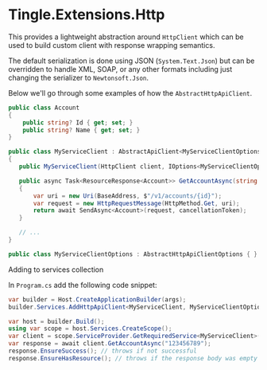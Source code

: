 # Tingle.Extensions.Http

This provides a lightweight abstraction around `HttpClient` which can be used to build custom client with response wrapping semantics.

The default serialization is done using JSON (`System.Text.Json`) but can be overridden to handle XML, SOAP, or any other formats including just changing the serializer to `Newtonsoft.Json`.

Below we'll go through some examples of how the `AbstractHttpApiClient`.

```cs
public class Account
{
    public string? Id { get; set; }
    public string? Name { get; set; }
}

public class MyServiceClient : AbstractApiClient<MyServiceClientOptions>
{
   public MyServiceClient(HttpClient client, IOptions<MyServiceClientOptions> optionsAccessor) : base(client, optionsAccessor){}

   public async Task<ResourceResponse<Account>> GetAccountAsync(string id, CancellationToken cancellationToken = default)
   {
       var uri = new Uri(BaseAddress, $"/v1/accounts/{id}");
       var request = new HttpRequestMessage(HttpMethod.Get, uri);
       return await SendAsync<Account>(request, cancellationToken);
   }

   // ...
}

public class MyServiceClientOptions : AbstractHttpApiClientOptions { }
```

Adding to services collection

In `Program.cs` add the following code snippet:

```cs
var builder = Host.CreateApplicationBuilder(args);
builder.Services.AddHttpApiClient<MyServiceClient, MyServiceClientOptions>();

var host = builder.Build();
using var scope = host.Services.CreateScope();
var client = scope.ServiceProvider.GetRequiredService<MyServiceClient>();
var response = await client.GetAccountAsync("123456789");
response.EnsureSuccess(); // throws if not successful
response.EnsureHasResource(); // throws if the response body was empty (null resource)
```
